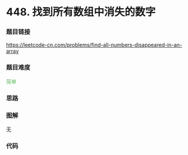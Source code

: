 # 448. 找到所有数组中消失的数字

### 题目链接

https://leetcode-cn.com/problems/find-all-numbers-disappeared-in-an-array

### 题目难度

<font color=#5CB85C>简单</font>

### 思路



### 图解

无

### 代码

```python
```